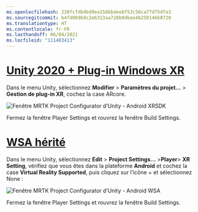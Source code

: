 ```yaml
---
ms.openlocfilehash: 230fcfdb4bd9ea158bbdee6f53c56ca77d75dfa3
ms.sourcegitcommit: b4fd969b9c2e6313aa728b0dbee4b25014668720
ms.translationtype: HT
ms.contentlocale: fr-FR
ms.lasthandoff: 06/04/2021
ms.locfileid: "111403413"
---
```

# <a name="unity-2020--windows-xr-plugin"></a>[Unity 2020 + Plug-in Windows XR](#tab/winxr)

Dans le menu Unity, sélectionnez **Modifier** > **Paramètres du projet...**  > **Gestion de plug-in XR**, cochez la case ARcore.

![Fenêtre MRTK Project Configurator d’Unity - Android XRSDK](../images/mr-learning-asa/asa-05-section3-step1-2-1-XRSDK-android.png)

Fermez la fenêtre Player Settings et rouvrez la fenêtre Build Settings.

# <a name="legacy-wsa"></a>[WSA hérité](#tab/wsa)

Dans le menu Unity, sélectionnez **Edit** > **Project Settings...**  >**Player**> **XR Setting**, vérifiez que vous êtes dans la plateforme **Android** et cochez la case **Virtual Reality Supported**, puis cliquez sur l’icône + et sélectionnez None :

![Fenêtre MRTK Project Configurator d’Unity - Android WSA](../images/mr-learning-asa/asa-05-section3-step1-2-1-Legacy.PNG)

Fermez la fenêtre Player Settings et rouvrez la fenêtre Build Settings.

